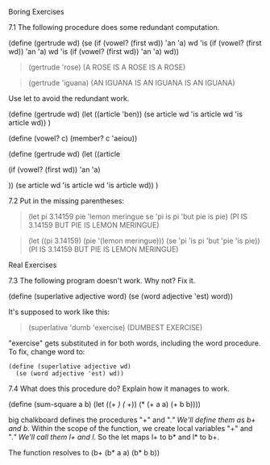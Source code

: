 Boring Exercises

7.1  The following procedure does some redundant computation.

(define (gertrude wd)
  (se (if (vowel? (first wd)) 'an 'a)
      wd
      'is
      (if (vowel? (first wd)) 'an 'a)
      wd
      'is
      (if (vowel? (first wd)) 'an 'a)
      wd))

> (gertrude 'rose)
(A ROSE IS A ROSE IS A ROSE)

> (gertrude 'iguana)
(AN IGUANA IS AN IGUANA IS AN IGUANA)

Use let to avoid the redundant work.



(define (gertrude wd)
  (let ((article 'ben))
  (se article
      wd
      'is
      article
      wd
      'is
      article
      wd))
)


(define (vowel? c)
  (member? c 'aeiou))

(define (gertrude wd)
  (let ((article 
  
  (if (vowel? (first wd)) 'an 'a) 
  
  ))
  (se article
      wd
      'is
      article
      wd
      'is
      article
      wd))
)


7.2  Put in the missing parentheses:

> (let pi 3.14159
       pie 'lemon meringue
    se 'pi is pi 'but pie is pie)
(PI IS 3.14159 BUT PIE IS LEMON MERINGUE)

> (let ((pi 3.14159)
       (pie '(lemon meringue)))
    (se 'pi 'is pi 'but 'pie 'is pie))
(PI IS 3.14159 BUT PIE IS LEMON MERINGUE)

Real Exercises

7.3  The following program doesn't work. Why not? Fix it.

(define (superlative adjective word)
  (se (word adjective 'est) word))

It's supposed to work like this:

> (superlative 'dumb 'exercise)
(DUMBEST EXERCISE)

"exercise" gets substituted in for both words, including the word procedure. To fix, change word to:

```
(define (superlative adjective wd)
  (se (word adjective 'est) wd))
```



7.4  What does this procedure do? Explain how it manages to work.

(define (sum-square a b)
  (let ((+ *)
        (* +))
    (* (+ a a) (+ b b))))


big chalkboard defines the procedures "+" and "*." We'll define them as b+ and b*.
Within the scope of the function, we create local variables "+" and "*." We'll call them l+ and l*.
So the let maps l+ to b* and l* to b+.

The function resolves to (b+ (b* a a) (b* b b))